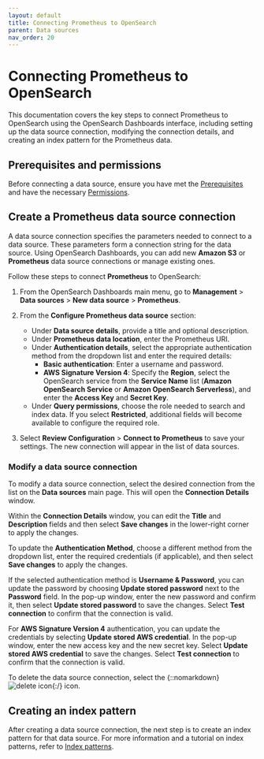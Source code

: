 ```yaml
---
layout: default
title: Connecting Prometheus to OpenSearch
parent: Data sources
nav_order: 20
---
```


# Connecting Prometheus to OpenSearch

This documentation covers the key steps to connect Prometheus to OpenSearch using the OpenSearch Dashboards interface, including setting up the data source connection, modifying the connection details, and creating an index pattern for the Prometheus data. 

## Prerequisites and permissions

Before connecting a data source, ensure you have met the [Prerequisites]({{site.url}}{{site.baseurl}}/dashboards/management/data-sources/#prerequisites) and have the necessary [Permissions]({{site.url}}{{site.baseurl}}/dashboards/management/data-sources/#permissions).

## Create a Prometheus data source connection

A data source connection specifies the parameters needed to connect to a data source. These parameters form a connection string for the data source. Using OpenSearch Dashboards, you can add new **Amazon S3** or **Prometheus** data source connections or manage existing ones.

Follow these steps to connect **Prometheus** to OpenSearch:

1. From the OpenSearch Dashboards main menu, go to **Management** > **Data sources** > **New data source** > **Prometheus**. 

2. From the **Configure Prometheus data source** section: 
   
   - Under **Data source details**, provide a title and optional description.
   - Under **Prometheus data location**, enter the Prometheus URI.
   - Under **Authentication details**, select the appropriate authentication method from the dropdown list and enter the required details:
       - **Basic authentication**: Enter a username and password.
       - **AWS Signature Version 4**: Specify the **Region**, select the OpenSearch service from the **Service Name** list (**Amazon OpenSearch Service** or **Amazon OpenSearch Serverless**), and enter the **Access Key** and **Secret Key**.
   - Under **Query permissions**, choose the role needed to search and index data. If you select **Restricted**, additional fields will become available to configure the required role.

3. Select **Review Configuration** > **Connect to Prometheus** to save your settings. The new connection will appear in the list of data sources.

### Modify a data source connection

To modify a data source connection, select the desired connection from the list on the **Data sources** main page. This will open the **Connection Details** window.

Within the **Connection Details** window, you can edit the **Title** and **Description** fields and then select **Save changes** in the lower-right corner to apply the changes. 

To update the **Authentication Method**, choose a different method from the dropdown list, enter the required credentials (if applicable), and then select **Save changes** to apply the changes.

If the selected authentication method is **Username & Password**, you can update the password by choosing **Update stored password** next to the **Password** field. In the pop-up window, enter the new password and confirm it, then select **Update stored password** to save the changes. Select **Test connection** to confirm that the connection is valid.

For **AWS Signature Version 4** authentication, you can update the credentials by selecting **Update stored AWS credential**. In the pop-up window, enter the new access key and the new secret key. Select **Update stored AWS credential** to save the changes. Select **Test connection** to confirm that the connection is valid.

To delete the data source connection, select the {::nomarkdown}<img src="{{site.url}}{{site.baseurl}}/images/dashboards/trash-can-icon.png" class="inline-icon" alt="delete icon"/>{:/} icon.

## Creating an index pattern

After creating a data source connection, the next step is to create an index pattern for that data source. For more information and a tutorial on index patterns, refer to [Index patterns]({{site.url}}{{site.baseurl}}/dashboards/management/index-patterns/). 
